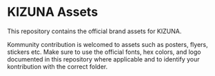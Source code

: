 # KIZUNA Assets

This repository contains the official brand assets for KIZUNA. 

Kommunity contribution is welcomed to assets such as posters, flyers, stickers etc. Make sure to use the official fonts, hex colors, and logo documented in this repository where applicable and to identify your kontribution with the correct folder.
